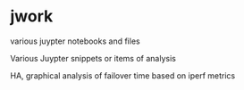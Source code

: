 # jwork
various juypter notebooks and files

Various Juypter snippets or items of analysis

HA,  graphical analysis of failover time based on iperf metrics
